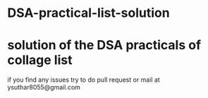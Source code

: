 # DSA-practical-list-solution
<h1> solution of the DSA practicals of collage list</h1>
<p> if you find any issues try to do pull request or mail at ysuthar8055@gmail.com</p>
